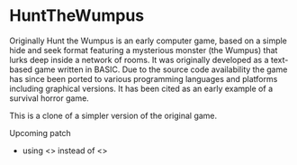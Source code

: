 # HuntTheWumpus

Originally Hunt the Wumpus is an early computer game, based on a simple hide and seek format featuring a mysterious monster
(the Wumpus) that lurks deep inside a network of rooms. It was originally developed as a text-based game written in BASIC. Due
to the source code availability the game has since been ported to various programming languages and platforms including
graphical versions. It has been cited as an early example of a survival horror game.

This is a clone of a simpler version of the original game.

Upcoming patch
- using <<strtol>> instead of <<atoi>>
